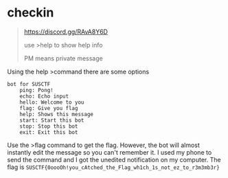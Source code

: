 # checkin

> https://discord.gg/RAvA8Y6D 
> 
> use >help to show help info 
> 
> PM means private message

Using the help >command there are some options

```
bot for SUSCTF
    ping: Pong!
    echo: Echo input
    hello: Welcome to you
    flag: Give you flag
    help: Shows this message
    start: Start this bot
    stop: Stop this bot
    exit: Exit this bot
```

Use the >flag command to get the flag. However, the bot will almost instantly edit the message so you can't remember it. I used my phone to send the command and I got the unedited notification on my computer. The flag is `SUSCTF{0oooOh!you_cAtched_the_Flag_wh1ch_1s_not_ez_to_r3m3mb3r}`
